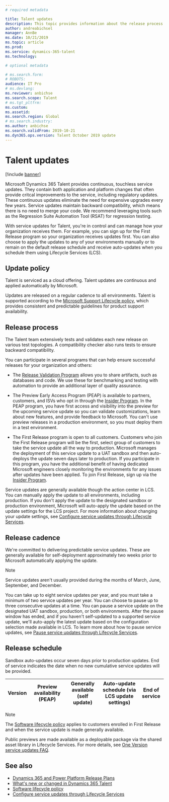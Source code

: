 ```yaml
---
# required metadata

title: Talent updates
description: This topic provides information about the release process and cadence for Microsoft Dynamics 365 Talent.
author: andreabichsel
manager: AnnBe
ms.date: 10/21/2019
ms.topic: article
ms.prod: 
ms.service: dynamics-365-talent
ms.technology: 

# optional metadata

# ms.search.form: 
# ROBOTS: 
audience: IT Pro
# ms.devlang: 
ms.reviewer: anbichse
ms.search.scope: Talent
# ms.tgt_pltfrm: 
ms.custom: 
ms.assetid: 
ms.search.region: Global
# ms.search.industry: 
ms.author: anbichse
ms.search.validFrom: 2019-10-21
ms.dyn365.ops.version: Talent October 2019 update
---
```


# Talent updates

[!include [banner](../includes/banner.md)]

Microsoft Dynamics 365 Talent provides continuous, touchless service updates. They contain both application and platform changes that often provide critcal improvements to the service, including regulatory updates. These continuous updates eliminate the need for expensive upgrades every few years. Service updates maintain backward compatibility, which means there is no need to merge your code. We recommend leveraging tools such as the Regression Suite Automation Tool (RSAT) for regression testing.

With service updates for Talent, you're in control and can manage how your organization receives them. For example, you can sign up for the First Release program so your organization receives updates first. You can also choose to apply the updates to any of your environments manually or to remain on the default release schedule and receive auto-updates when you schedule them using Lifecycle Services (LCS).

## Update policy

Talent is serviced as a cloud offering. Talent updates are continuous and applied automatically by Microsoft.

Updates are released on a regular cadence to all environments. Talent is supported according to the [Microsoft Support Lifecycle policy](https://support.microsoft.com/gp/lifecycle#gp/OSSLpolicy "Microsoft Support Lifecycle"), which provides consistent and predictable guidelines for product support availability.

## Release process

The Talent team extensively tests and validates each new release on various test topologies. A compatibility checker also runs tests to ensure backward compatibility.

You can participate in several programs that can help ensure successful releases for your organization and others:

- The [Release Validation Program](https://forms.office.com/Pages/ResponsePage.aspx?id=v4j5cvGGr0GRqy180BHbR56j8lZs0FdAvwT75_WNFyxUQVdKVkVORjVDNloxTEkwS1JUSUxWN1pSWi4u) allows you to share artifacts, such as databases and code. We use these for benchmarking and testing with automation to provide an additional layer of quality assurance.

- The Preview Early Access Program (PEAP) is available to partners, customers, and ISVs who opt in through the [Insider Program](https://experience.dynamics.com/). In the PEAP program, you have first access and visibility into the preview for the upcoming service update so you can validate customizations, learn about new features, and provide feedback to Microsoft. You can't use preview releases in a production environment, so you must deploy them in a test environment.

- The First Release program is open to all customers. Customers who join the First Release program will be the first, select group of customers to take the service update all the way to production. Microsoft manages the deployment of this service update to a UAT sandbox and then auto-deploys the update seven days later to production. If you participate in this program, you have the additional benefit of having dedicated Microsoft engineers closely monitoring the environments for any issues after updates have been applied. To join First Release, sign up via the [Insider Program](https://experience.dynamics.com/).  

Service updates are generally available though the action center in LCS. You can manually apply the update to all environments, including production. If you don't apply the update to the designated sandbox or production environment, Microsoft will auto-apply the update based on the update settings for the LCS project. For more information about changing your update settings, see [Configure service updates through Lifecycle Services](https://docs.microsoft.com/dynamics365/unified-operations/dev-itpro/lifecycle-services/configure-service-updates).

## Release cadence

We're committed to delivering predictable service updates. These are generally available for self-deployment approximately two weeks prior to Microsoft automatically applying the update. 

> [!NOTE] 
> Service updates aren't usually provided during the months of March, June, September, and December.

You can take up to eight service updates per year, and you must take a minimum of two service updates per year. You can choose to pause up to three consecutive updates at a time. You can pause a service update on the designated UAT sandbox, production, or both environments. After the pause window has ended, and if you haven't self-updated to a supported service update, we'll auto-apply the latest update based on the configuration selection made available in LCS. To learn more about how to pause service updates, see [Pause service updates through Lifecycle Services](https://docs.microsoft.com/dynamics365/unified-operations/dev-itpro/lifecycle-services/pause-service-updates).

## Release schedule

Sandbox auto-updates occur seven days prior to production updates. End of service indicates the date when no new cumulative service updates will be provided.

| Version                   | Preview availability (PEAP) | Generally available (self update) | Auto-update schedule (via LCS update settings) | End of service    |
|---------------------------|-----------------------------|-----------------------------------|-----------------------------------------------|-------------------|


> [!NOTE]
> The [Software lifecycle policy](../../dev-itpro/migration-upgrade/versions-update-policy.md) applies to customers enrolled in First Release and when the service update is made generally available.

Public previews are made available as a deployable package via the shared asset library in Lifecycle Services. For more details, see [One Version service updates FAQ](one-version.md).

## See also

- [Dynamics 365 and Power Platform Release Plans](https://docs.microsoft.com/dynamics365/release-plans)
- [What's new or changed in Dynamics 365 Talent](https://docs.microsoft.com/dynamics365/talent/whats-new)
- [Software lifecycle policy](../../dev-itpro/migration-upgrade/versions-update-policy.md)
- [Configure service updates through Lifecycle Services](https://docs.microsoft.com/dynamics365/unified-operations/dev-itpro/lifecycle-services/configure-service-updates)

